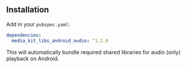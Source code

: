 ## Installation

Add in your `pubspec.yaml`:

```yaml
dependencies:
  media_kit_libs_android_audio: ^1.2.0
```

This will automatically bundle required shared libraries for audio (only) playback on Android.
